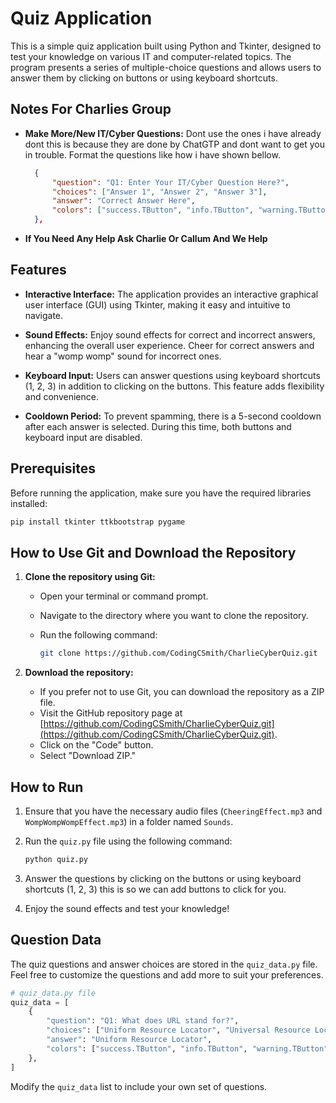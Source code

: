 # Quiz Application

This is a simple quiz application built using Python and Tkinter, designed to test your knowledge on various IT and computer-related topics. The program presents a series of multiple-choice questions and allows users to answer them by clicking on buttons or using keyboard shortcuts.

## Notes For Charlies Group

- **Make More/New IT/Cyber Questions:** Dont use the ones i have already dont this is because they are done by ChatGTP and dont want to get you in trouble. Format the questions like how i have shown bellow.

  ```json
    {
        "question": "Q1: Enter Your IT/Cyber Question Here?",
        "choices": ["Answer 1", "Answer 2", "Answer 3"],
        "answer": "Correct Answer Here",
        "colors": ["success.TButton", "info.TButton", "warning.TButton"] // Copy Paste This Line Aswell But Dont Change Them
    },
  ```

- **If You Need Any Help Ask Charlie Or Callum And We Help**

## Features

- **Interactive Interface:** The application provides an interactive graphical user interface (GUI) using Tkinter, making it easy and intuitive to navigate.

- **Sound Effects:** Enjoy sound effects for correct and incorrect answers, enhancing the overall user experience. Cheer for correct answers and hear a "womp womp" sound for incorrect ones.

- **Keyboard Input:** Users can answer questions using keyboard shortcuts (1, 2, 3) in addition to clicking on the buttons. This feature adds flexibility and convenience.

- **Cooldown Period:** To prevent spamming, there is a 5-second cooldown after each answer is selected. During this time, both buttons and keyboard input are disabled.

## Prerequisites

Before running the application, make sure you have the required libraries installed:

```bash
pip install tkinter ttkbootstrap pygame
```

## How to Use Git and Download the Repository

1. **Clone the repository using Git:**

   - Open your terminal or command prompt.
   - Navigate to the directory where you want to clone the repository.
   - Run the following command:

     ```bash
     git clone https://github.com/CodingCSmith/CharlieCyberQuiz.git
     ```

2. **Download the repository:**
   - If you prefer not to use Git, you can download the repository as a ZIP file.
   - Visit the GitHub repository page at [https://github.com/CodingCSmith/CharlieCyberQuiz.git](https://github.com/CodingCSmith/CharlieCyberQuiz.git).
   - Click on the "Code" button.
   - Select "Download ZIP."

## How to Run

1. Ensure that you have the necessary audio files (`CheeringEffect.mp3` and `WompWompWompEffect.mp3`) in a folder named `Sounds`.

2. Run the `quiz.py` file using the following command:

   ```bash
   python quiz.py
   ```

3. Answer the questions by clicking on the buttons or using keyboard shortcuts (1, 2, 3) this is so we can add buttons to click for you.

4. Enjoy the sound effects and test your knowledge!

## Question Data

The quiz questions and answer choices are stored in the `quiz_data.py` file. Feel free to customize the questions and add more to suit your preferences.

```python
# quiz_data.py file
quiz_data = [
    {
        "question": "Q1: What does URL stand for?",
        "choices": ["Uniform Resource Locator", "Universal Resource Locator", "Ultimate Resource Locator", "Uniform Retrieval Locator"],
        "answer": "Uniform Resource Locator",
        "colors": ["success.TButton", "info.TButton", "warning.TButton"]
    },
]
```

Modify the `quiz_data` list to include your own set of questions.
